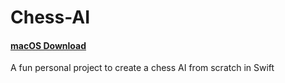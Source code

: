 # Chess-AI
#### [macOS Download](https://github.com/cabouezzi/Chess-Ai/raw/master/Chess-AI.zip)
A fun personal project to create a chess AI from scratch in Swift
